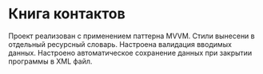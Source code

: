 # Книга контактов

Проект реализован с применением паттерна MVVM.
Стили вынесени в отдельный ресурсный словарь.
Настроена валидация вводимых данных.
Настроено автоматическое сохранение данных при закрытии программы в XML файл.
